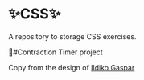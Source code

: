 # ✨CSS✨
A repository to storage CSS exercises.

🔸#Contraction Timer project 

Copy from the design of  [Ildiko Gaspar](https://dribbble.com/shots/17562275-Contraction-Timer-UI-Design)
